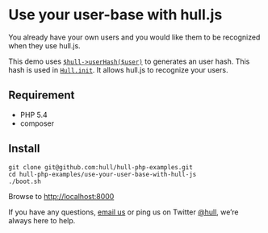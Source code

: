 Use your user-base with hull.js
===============================

You already have your own users and you would like them to be recognized when
they use hull.js.

This demo uses [`$hull->userHash($user)`](/https://github.com/hull/hull-php-examples/blob/master/use-your-user-base-with-hull-js/index.php#L30) to generates an user hash. This hash is
used in [`Hull.init`](https://github.com/hull/hull-php-examples/blob/master/use-your-user-base-with-hull-js/views/admin.html#L13). It allows hull.js to recognize your users.

## Requirement

- PHP 5.4
- composer

## Install

    git clone git@github.com:hull/hull-php-examples.git
    cd hull-php-examples/use-your-user-base-with-hull-js
    ./boot.sh

Browse to [http://localhost:8000](http://localhost:8000)

If you have any questions, [email us](mailto:contact@hull.io) or ping us on
Twitter [@hull](http://twitter.com/hull), we’re always here to help.
